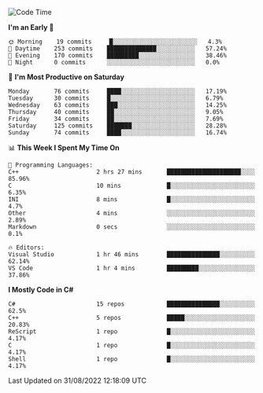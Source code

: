 <!--START_SECTION:waka-->
![Code Time](http://img.shields.io/badge/Code%20Time-809%20hrs%2035%20mins-blue)

**I'm an Early 🐤** 

```text
🌞 Morning    19 commits     █░░░░░░░░░░░░░░░░░░░░░░░░   4.3% 
🌆 Daytime    253 commits    ██████████████░░░░░░░░░░░   57.24% 
🌃 Evening    170 commits    █████████░░░░░░░░░░░░░░░░   38.46% 
🌙 Night      0 commits      ░░░░░░░░░░░░░░░░░░░░░░░░░   0.0%

```
📅 **I'm Most Productive on Saturday** 

```text
Monday       76 commits     ████░░░░░░░░░░░░░░░░░░░░░   17.19% 
Tuesday      30 commits     █░░░░░░░░░░░░░░░░░░░░░░░░   6.79% 
Wednesday    63 commits     ███░░░░░░░░░░░░░░░░░░░░░░   14.25% 
Thursday     40 commits     ██░░░░░░░░░░░░░░░░░░░░░░░   9.05% 
Friday       34 commits     ██░░░░░░░░░░░░░░░░░░░░░░░   7.69% 
Saturday     125 commits    ███████░░░░░░░░░░░░░░░░░░   28.28% 
Sunday       74 commits     ████░░░░░░░░░░░░░░░░░░░░░   16.74%

```


📊 **This Week I Spent My Time On** 

```text
💬 Programming Languages: 
C++                      2 hrs 27 mins       █████████████████████░░░░   85.96% 
C                        10 mins             █░░░░░░░░░░░░░░░░░░░░░░░░   6.35% 
INI                      8 mins              █░░░░░░░░░░░░░░░░░░░░░░░░   4.7% 
Other                    4 mins              ░░░░░░░░░░░░░░░░░░░░░░░░░   2.89% 
Markdown                 0 secs              ░░░░░░░░░░░░░░░░░░░░░░░░░   0.1%

🔥 Editors: 
Visual Studio            1 hr 46 mins        ███████████████░░░░░░░░░░   62.14% 
VS Code                  1 hr 4 mins         █████████░░░░░░░░░░░░░░░░   37.86%

```

**I Mostly Code in C#** 

```text
C#                       15 repos            ███████████████░░░░░░░░░░   62.5% 
C++                      5 repos             █████░░░░░░░░░░░░░░░░░░░░   20.83% 
ReScript                 1 repo              █░░░░░░░░░░░░░░░░░░░░░░░░   4.17% 
C                        1 repo              █░░░░░░░░░░░░░░░░░░░░░░░░   4.17% 
Shell                    1 repo              █░░░░░░░░░░░░░░░░░░░░░░░░   4.17%

```



 Last Updated on 31/08/2022 12:18:09 UTC
<!--END_SECTION:waka-->
